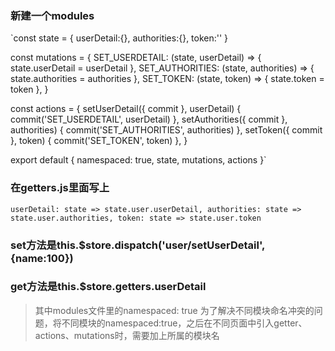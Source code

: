 ### 新建一个modules

`const state = {
  userDetail:{},
  authorities:{},
  token:''
}

const mutations = {
  SET_USERDETAIL:  (state, userDetail) => {
    state.userDetail = userDetail
  },
 SET_AUTHORITIES:  (state, authorities) => {
   state.authorities = authorities
 },
 SET_TOKEN:  (state, token) => {
   state.token = token
 },
}

const actions = {
  setUserDetail({ commit }, userDetail) {
    commit('SET_USERDETAIL', userDetail)
  },
  setAuthorities({ commit }, authorities) {
    commit('SET_AUTHORITIES', authorities)
  },
  setToken({ commit }, token) {
    commit('SET_TOKEN', token)
  },
}

export default {
  namespaced: true,
  state,
  mutations,
  actions
}`
### 在getters.js里面写上

`userDetail: state => state.user.userDetail,
  authorities: state => state.user.authorities,
  token: state => state.user.token`

### set方法是this.$store.dispatch('user/setUserDetail', {name:100})    
### get方法是this.$store.getters.userDetail
> 其中modules文件里的namespaced: true  为了解决不同模块命名冲突的问题，将不同模块的namespaced:true，之后在不同页面中引入getter、actions、mutations时，需要加上所属的模块名